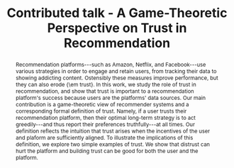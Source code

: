 ---
sequence_id: 15
speaker: Sarah Cen
title: Contributed talk - A Game-Theoretic Perspective on Trust in Recommendation
time: 1715
#affil: 
webpage: https://shcen.github.io/
abstract: Recommendation platforms---such as Amazon, Netflix, and Facebook---use various strategies in order to engage and retain users, from tracking their data to showing addicting content. Ostensibly these measures improve performance, but they can also erode {\em trust}. In this work, we study the role of trust in recommendation, and show that trust is important to a recommendation platform's success because users are the platforms' data sources. Our main contribution is a game-theoretic view of recommender systems and a corresponding formal definition of trust. Namely, if a user trusts their recommendation platform, then their optimal long-term strategy is to act greedily---and thus report their preferences truthfully---at all times. Our definition reflects the intuition that trust arises when the incentives of the user and plaform are sufficiently aligned. To illustrate the implications of this definition, we explore two simple examples of trust. We show that distrust can hurt the platform and building trust can be good for both the user and the platform. 
---